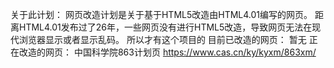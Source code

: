 关于此计划：
网页改造计划是关于基于HTML5改造由HTML4.01编写的网页。
距离HTML4.01发布过了26年，一些网页没有进行HTML5改造，导致网页无法在现代浏览器显示或者显示乱码。
所以才有这个项目的
目前已改造的网页：
暂无
正在改造的网页：
中国科学院863计划页  https://www.cas.cn/ky/kyxm/863xm/
